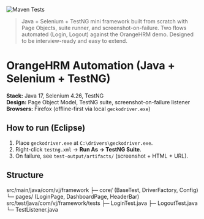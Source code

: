 ![Maven Tests](https://github.com/chintakayalavkumar-satya/orangehrm-automation/actions/workflows/maven-tests.yml/badge.svg)

> Java + Selenium + TestNG mini framework built from scratch with Page Objects, suite runner, and screenshot-on-failure. Two flows automated (Login, Logout) against the OrangeHRM demo. Designed to be interview-ready and easy to extend.

# OrangeHRM Automation (Java + Selenium + TestNG)

**Stack:** Java 17, Selenium 4.26, TestNG  
**Design:** Page Object Model, TestNG suite, screenshot-on-failure listener  
**Browsers:** Firefox (offline-first via local `geckodriver.exe`)

## How to run (Eclipse)
1) Place `geckodriver.exe` at `C:\drivers\geckodriver.exe`.
2) Right-click `testng.xml` → **Run As → TestNG Suite**.
3) On failure, see `test-output/artifacts/` (screenshot + HTML + URL).

## Structure
src/main/java/com/vj/framework
├─ core/ (BaseTest, DriverFactory, Config)
└─ pages/ (LoginPage, DashboardPage, HeaderBar)
src/test/java/com/vj/framework/tests
├─ LoginTest.java
├─ LogoutTest.java
└─ TestListener.java